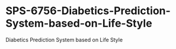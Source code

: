 # SPS-6756-Diabetics-Prediction-System-based-on-Life-Style
Diabetics Prediction System based on Life Style
